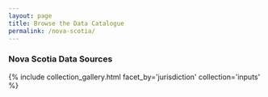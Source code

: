 ```yaml
---
layout: page
title: Browse the Data Catalogue
permalink: /nova-scotia/
---
```


### Nova Scotia Data Sources

{% include collection_gallery.html facet_by='jurisdiction' collection='inputs' %}

